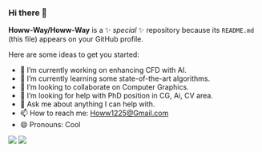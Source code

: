 ### Hi there 👋


**Howw-Way/Howw-Way** is a ✨ _special_ ✨ repository because its `README.md` (this file) appears on your GitHub profile.

Here are some ideas to get you started:

- 🔭 I’m currently working on enhancing CFD with AI. 
- 🌱 I’m currently learning some state-of-the-art algorithms.
- 👯 I’m looking to collaborate on Computer Graphics.
- 🤔 I’m looking for help with PhD position in CG, Ai, CV area. 
- 💬 Ask me about anything I can help with.
- 📫 How to reach me: Howw1225@Gmail.com
- 😄 Pronouns: Cool


<img src="https://github-readme-stats.vercel.app/api?username=Howw_Way&show_icons=true"/>

<img src="https://github-readme-stats.vercel.app/api/top-langs?username=Howw_Way"/>
